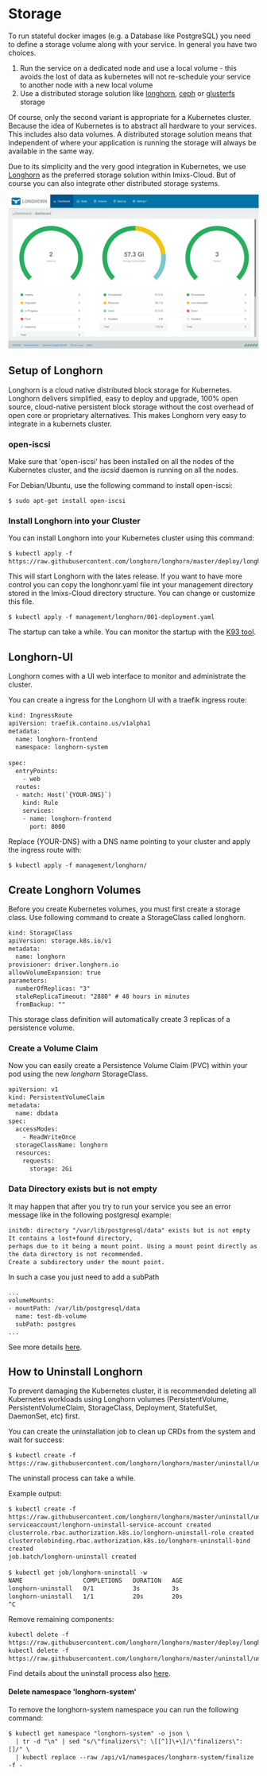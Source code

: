# Storage

To run stateful docker images (e.g. a Database like PostgreSQL) you need to define a storage volume along with your service. In general you have two choices.

 1. Run the service on a dedicated node and use a local volume - this avoids the lost of data as kubernetes will not re-schedule your service to another node with a new local volume
 1. Use a distributed storage solution like [longhorn](https://longhorn.io/), [ceph](https://ceph.io/) or [glusterfs](https://www.gluster.org/) storage 

Of course, only the second variant is appropriate for a Kubernetes cluster. Because the idea of Kubernetes is to abstract all hardware to your services. This includes also data volumes. A distributed storage solution means that independent of where your application is running the storage will always be available in the same way.  
 
Due to its simplicity and the very good integration in Kubernetes, we use [Longhorn](https://longhorn.io/) as the preferred storage solution within Imixs-Cloud. But of course you can also integrate other distributed storage systems.
 
<img src="images/storage-longhorn-01.png" />
 
## Setup of Longhorn
 
Longhorn is a cloud native distributed block storage for Kubernetes. Longhorn delivers simplified, easy to deploy and upgrade, 100% open source, cloud-native persistent block storage without the cost overhead of open core or proprietary alternatives. This makes Longhorn very easy to integrate in a kubernets cluster.


### open-iscsi
	
Make sure that 'open-iscsi' has been installed on all the nodes of the Kubernetes cluster, and the _iscsid_ daemon is running on all the nodes.

For Debian/Ubuntu, use the following command to install open-iscsi: 

	$ sudo apt-get install open-iscsi
	


### Install Longhorn into your Cluster

You can install Longhorn  into your Kubernetes cluster using this command:

	$ kubectl apply -f https://raw.githubusercontent.com/longhorn/longhorn/master/deploy/longhorn.yaml

This will start Longhorn with the lates release. If you want to have more control you can copy the longhonr.yaml file int your management directory stored in the Imixs-Cloud directory structure. You can change or customize this file.


	$ kubectl apply -f management/longhorn/001-deployment.yaml

The startup can take a while. You can monitor the startup with the [K93 tool](../tools/k9s/README.md).

## Longhorn-UI

Longhorn comes with a UI web interface to monitor and administrate the cluster. 

You can create a ingress for the Longhorn UI with a traefik ingress route:


	kind: IngressRoute
	apiVersion: traefik.containo.us/v1alpha1
	metadata:
	  name: longhorn-frontend
	  namespace: longhorn-system
	
	spec:
	  entryPoints: 
	    - web
	  routes:
	  - match: Host(`{YOUR-DNS}`) 
	    kind: Rule
	    services:
	    - name: longhorn-frontend
	      port: 8000
	    
	    

Replace {YOUR-DNS} with a DNS name pointing to your cluster and apply the ingress route with:


	$ kubectl apply -f management/longhorn/




## Create Longhorn Volumes

Before you create Kubernetes volumes, you must first create a storage class. Use following command to create a StorageClass called longhorn.


	kind: StorageClass
	apiVersion: storage.k8s.io/v1
	metadata:
	  name: longhorn
	provisioner: driver.longhorn.io
	allowVolumeExpansion: true
	parameters:
	  numberOfReplicas: "3"
	  staleReplicaTimeout: "2880" # 48 hours in minutes
	  fromBackup: ""

This storage class definition will automatically create 3 replicas of a persistence volume.   

### Create a Volume Claim

Now you can easily create a Persistence Volume Claim (PVC) within your pod using the new _longhorn_ StorageClass.


	apiVersion: v1
	kind: PersistentVolumeClaim
	metadata:
	  name: dbdata
	spec:
	  accessModes:
	    - ReadWriteOnce
	  storageClassName: longhorn
	  resources:
	    requests:
	      storage: 2Gi





### Data Directory exists but is not empty

It may happen that after you try to run your service you see an error message like in the following postgresql example: 

	initdb: directory "/var/lib/postgresql/data" exists but is not empty It contains a lost+found directory, 
	perhaps due to it being a mount point. Using a mount point directly as the data directory is not recommended. 
	Create a subdirectory under the mount point.

In such a case you just need to add a subPath


	...
	volumeMounts:
	- mountPath: /var/lib/postgresql/data
	  name: test-db-volume
	  subPath: postgres
	...


See more details [here](https://stackoverflow.com/questions/51168558/how-to-mount-a-postgresql-volume-using-aws-ebs-in-kubernete/51174380).


## How to Uninstall Longhorn

To prevent damaging the Kubernetes cluster, it is recommended deleting all Kubernetes workloads using Longhorn volumes (PersistentVolume, PersistentVolumeClaim, StorageClass, Deployment, StatefulSet, DaemonSet, etc) first.

You can create the uninstallation job to clean up CRDs from the system and wait for success:

	$ kubectl create -f https://raw.githubusercontent.com/longhorn/longhorn/master/uninstall/uninstall.yaml
	
The uninstall process can take a while.

Example output:

	$ kubectl create -f https://raw.githubusercontent.com/longhorn/longhorn/master/uninstall/uninstall.yaml
	serviceaccount/longhorn-uninstall-service-account created
	clusterrole.rbac.authorization.k8s.io/longhorn-uninstall-role created
	clusterrolebinding.rbac.authorization.k8s.io/longhorn-uninstall-bind created
	job.batch/longhorn-uninstall created
	
	$ kubectl get job/longhorn-uninstall -w
	NAME                 COMPLETIONS   DURATION   AGE
	longhorn-uninstall   0/1           3s         3s
	longhorn-uninstall   1/1           20s        20s
	^C


Remove remaining components:

	kubectl delete -f https://raw.githubusercontent.com/longhorn/longhorn/master/deploy/longhorn.yaml
	kubectl delete -f https://raw.githubusercontent.com/longhorn/longhorn/master/uninstall/uninstall.yaml



Find details about the uninstall process also [here](https://github.com/longhorn/longhorn#uninstall-longhorn).
	


#### Delete namespace 'longhorn-system'

To remove the longhorn-system namespace you can run the following command:


	$ kubectl get namespace "longhorn-system" -o json \
	  | tr -d "\n" | sed "s/\"finalizers\": \[[^]]\+\]/\"finalizers\": []/" \
	  | kubectl replace --raw /api/v1/namespaces/longhorn-system/finalize -f -
  

